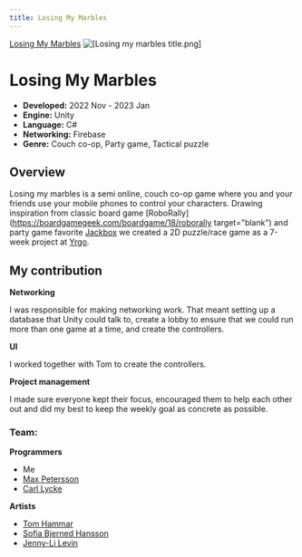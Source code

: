 ```yaml
---
title: Losing My Marbles
---
```


[Losing My Marbles](https://github.com/Llrac/losing-my-marbles)
![[Losing my marbles title.png]](../src/img/LMM.png)
 
# Losing My Marbles

- **Developed:** 2022 Nov - 2023 Jan
- **Engine:** Unity
- **Language:** C#
- **Networking:** Firebase
- **Genre:** Couch co-op, Party game, Tactical puzzle

## Overview

Losing my marbles is a semi online, couch co-op game where you and your friends use your mobile phones to control your characters. Drawing inspiration from classic board game [RoboRally](https://boardgamegeek.com/boardgame/18/roborally target="blank") and party game favorite [Jackbox](https://www.jackboxgames.com/) we created a 2D puzzle/race game as a 7-week project at [Yrgo](https://www.yrgo.se).

## My contribution

**Networking**

I was responsible for making networking work. That meant setting up a database that Unity could talk to, create a lobby to ensure that we could run more than one game at a time, and create the controllers. 

**UI**

I worked together with Tom to create the controllers. 

**Project management** 

I made sure everyone kept their focus, encouraged them to help each other out and did my best to keep the weekly goal as concrete as possible. 


### Team: 
**Programmers** 
- Me
- [Max Petersson](https://github.com/Max-Petersson)
- [Carl Lycke](https://github.com/llrac)
 
**Artists**  
- [Tom Hammar](https://www.artstation.com/tomhammar)
- [Sofia Bjerned Hansson](https://www.artstation.com/sofiabjernedhansson) 
- [Jenny-Li Levin](https://www.artstation.com/jenny-lilevin) 
